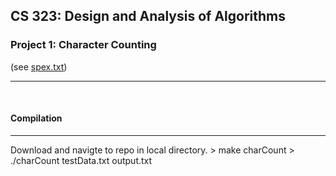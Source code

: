 <h2><b>CS 323: Design and Analysis of Algorithms</b></h2>
<h3>Project 1: Character Counting</h3> (see <a href="https://github.com/isaac-ba/Character_Count_Alg_Java/blob/master/spex.txt">spex.txt</a>)
<hr><br>

<h4>Compilation</h4>	
<hr>
Download and navigte to repo in local directory.
> make charCount
> ./charCount testData.txt output.txt 

